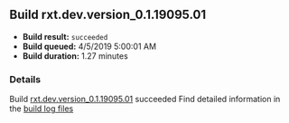 ## Build rxt.dev.version_0.1.19095.01
- **Build result:** `succeeded`
- **Build queued:** 4/5/2019 5:00:01 AM
- **Build duration:** 1.27 minutes
### Details
Build [rxt.dev.version_0.1.19095.01](https://winappstudio.visualstudio.com/web/build.aspx?pcguid=a4ef43be-68ce-4195-a619-079b4d9834c2&builduri=vstfs%3a%2f%2f%2fBuild%2fBuild%2f27501) succeeded
Find detailed information in the [build log files](https://uwpctdiags.blob.core.windows.net/buildlogs/rxt.dev.version_0.1.19095.01_logs.zip)
